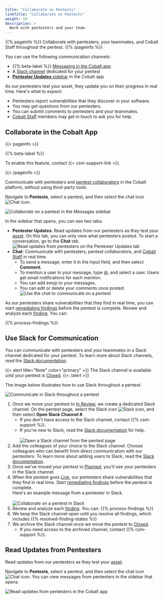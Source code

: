 ```yaml
---
title: "Collaborate on Pentests"
linkTitle: "Collaborate on Pentests"
weight: 10
description: >
  Work with pentesters and your team.
---
```


{{% pageinfo %}}
Collaborate with pentesters, your teammates, and Cobalt Staff throughout the pentest.
{{% /pageinfo %}}

You can use the following communication channels:

- {{% beta-label %}} [Messaging in the Cobalt app](#collaborate-in-the-cobalt-app)
- A [Slack channel](#use-slack-for-communication) dedicated for your pentest
- [**Pentester Updates** sidebar](#read-updates-from-pentesters) in the Cobalt app

As our pentesters test your asset, they update you on their progress in real time. Here's what to expect:

- Pentesters report vulnerabilities that they discover in your software.
- You may get questions from our pentesters.
- You can submit comments to pentesters and your teammates.
- [Cobalt Staff](/platform-deep-dive/collaboration/user-roles/#cobalt-staff) members may get in touch to ask you for help.

## Collaborate in the Cobalt App

{{< pageinfo >}}
<p>{{% beta-label %}}</p><p>To enable this feature, contact {{< csm-support-link >}}.</p>
{{< /pageinfo >}}

Communicate with pentesters and [pentest collaborators](/platform-deep-dive/collaboration/user-roles/) in the Cobalt platform, without using third-party tools.

Navigate to **Pentests**, select a pentest, and then select the chat icon ![Chat icon](/icons/Chat.png "Chat icon").

![Collaborate on a pentest in the Messages sidebar](/deepdive/OpenMessagesSidebar.png "Collaborate on a pentest in the Messages sidebar")

In the sidebar that opens, you can see two tabs:

- **Pentester Updates**: Read updates from our pentesters as they test your [asset](/platform-deep-dive/assets/). On this tab, you can only view what pentesters posted. To start a conversation, go to the **Chat** tab.<br>
   ![Read updates from pentesters on the Pentester Updates tab](/deepdive/MessagesPentesterUpdates.png "Read updates from pentesters on the Pentester Updates tab")
- **Chat**: Communicate with pentesters, pentest collaborators, and [Cobalt Staff](/platform-deep-dive/collaboration/user-roles/#cobalt-staff) in real time.
  - To send a message, enter it in the input field, and then select **Comment**.
  - To mention a user in your message, type @, and select a user. Users get email notifications for each mention.
  - You can add emoji to your messages.
  - You can edit or delete your comments once posted.<br>
   ![Use the chat to communicate on a pentest](/deepdive/MessagesChat.png "Use the chat to communicate on a pentest")

As our pentesters share vulnerabilities that they find in real time, you can start [remediating findings](/platform-deep-dive/pentests/findings/remediate-findings/) before the pentest is complete. Review and analyze each [finding](/platform-deep-dive/pentests/findings/). You can:

{{% process-findings %}}

## Use Slack for Communication

You can communicate with pentesters and your teammates in a Slack channel dedicated for your pentest. To learn more about Slack channels, read the [Slack documentation](https://slack.com/intl/en-gb/help/articles/360017938993-What-is-a-channel).

{{< alert title="Note" color="primary" >}}
The Slack channel is available until your pentest is [Closed](/platform-deep-dive/pentests/pentest-process/pentest-states/).
{{< /alert >}}

The image below illustrates how to use Slack throughout a pentest.

![Communicate in Slack throughout a pentest](/deepdive/PentestFlowSlack.png "Communicate in Slack throughout a pentest")

1. Once we move your pentest to [In Review](/platform-deep-dive/pentests/pentest-process/pentest-states/), we create a dedicated Slack channel. On the pentest page, select the Slack icon ![Slack icon](/icons/Slack.png "Slack icon"), and then select **Open Slack Channel #**.
    - If you don't have access to the Slack channel, contact {{% csm-support %}}.
    - If you're new to Slack, read the [Slack documentation](https://slack.com/intl/en-gb/help/categories/360000049043) for help.<br><br>
   ![Open a Slack channel from the pentest page](/deepdive/SlackChannelOpen.png "Open a Slack channel from the pentest page")
1. Add the colleagues of your choice to the Slack channel. Choose colleagues who can benefit from direct communication with our pentesters. To learn more about adding users to Slack, read the [Slack documentation](https://slack.com/intl/en-gb/help/articles/201980108-Add-people-to-a-channel).
1. Once we've moved your pentest to [Planned](/platform-deep-dive/pentests/pentest-process/pentest-states/), you'll see your pentesters in the Slack channel.
1. When the pentest goes [Live](/platform-deep-dive/pentests/pentest-process/pentest-states/), our pentesters share vulnerabilities that they find in real time. Start [remediating findings](/platform-deep-dive/pentests/findings/remediate-findings/) before the pentest is complete.<br>Here's an example message from a pentester in Slack.<br><br>
    ![Collaborate on a pentest in Slack](/deepdive/SampleSlackFinding.png "Collaborate on a pentest in Slack")
1. Review and analyze each [finding](/platform-deep-dive/pentests/findings/). You can:
    {{% process-findings %}}
1. We keep the Slack channel open until you resolve all findings, which includes {{% resolved-finding-states %}}
1. We archive the Slack channel once we move the pentest to [Closed](/platform-deep-dive/pentests/findings/finding-states/).
    - If you need access to the archived channel, contact {{% csm-support %}}.

## Read Updates from Pentesters

Read updates from our pentesters as they test your [asset](/platform-deep-dive/assets/).

Navigate to **Pentests**, select a pentest, and then select the chat icon ![Chat icon](/icons/Chat.png "Chat icon"). You can view messages from pentesters in the sidebar that opens.

![Read updates from pentesters in the Cobalt app](/deepdive/OpenPentesterUpdates.png "Read updates from pentesters in the Cobalt app")
